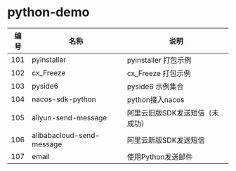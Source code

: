 # python-demo

| 编号 | 名称                      | 说明                          |
|------|---------------------------|-----------------------------|
| 101  | pyinstaller               | pyinstaller 打包示例          |
| 102  | cx_Freeze                 | cx_Freeze 打包示例            |
| 103  | pyside6                   | pyside6 示例集合              |
| 104  | nacos-sdk-python          | python接入nacos               |
| 105  | aliyun-send-message       | 阿里云旧版SDK发送短信（未成功） |
| 106  | alibabacloud-send-message | 阿里云新版SDK发送短信         |
| 107  | email                     | 使用Python发送邮件            |
